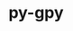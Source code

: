 ---
title: "py-gpy"
layout: cache
categories: [package, develop]
meta: {"compilers": ["gcc@11.4.0", "gcc@9.4.0"], "num_specs": 15, "num_specs_by_stack": {"e4s": 11, "e4s-neoverse_v1": 3, "e4s-power": 1, "root": 15}, "oss": ["ubuntu20.04", "ubuntu22.04"], "platforms": ["linux"], "stacks": ["e4s", "e4s-neoverse_v1", "e4s-power", "root"], "targets": ["neoverse_v1", "ppc64le", "x86_64_v3"], "versions": ["1.10.0"]}
spec_details: [{"compiler": "gcc@11.4.0", "hash": "236sdolbfiwk5qoi6fyzkrx6dxedd72w", "os": "ubuntu22.04", "platform": "linux", "size": "-", "stacks": ["e4s", "root"], "target": "x86_64_v3", "variants": ["build_system=python_pip", "~plotting"], "versions": ["1.10.0"]}, {"compiler": "gcc@11.4.0", "hash": "cb7v253wu5vqwmmfaxivb5ackkg3u6w6", "os": "ubuntu22.04", "platform": "linux", "size": "-", "stacks": ["e4s", "root"], "target": "x86_64_v3", "variants": ["build_system=python_pip", "~plotting"], "versions": ["1.10.0"]}, {"compiler": "gcc@11.4.0", "hash": "dbt5tfuuighyk5ndl4mgvpw3ekmetuh7", "os": "ubuntu22.04", "platform": "linux", "size": "-", "stacks": ["e4s", "root"], "target": "x86_64_v3", "variants": ["build_system=python_pip", "~plotting"], "versions": ["1.10.0"]}, {"compiler": "gcc@11.4.0", "hash": "ebnw774vksaihc4sdp2mf66ytkxr7xdk", "os": "ubuntu22.04", "platform": "linux", "size": "-", "stacks": ["e4s", "root"], "target": "x86_64_v3", "variants": ["build_system=python_pip", "~plotting"], "versions": ["1.10.0"]}, {"compiler": "gcc@11.4.0", "hash": "ehrqhjscdw6ld3ozoqip66svkb35xny3", "os": "ubuntu22.04", "platform": "linux", "size": "-", "stacks": ["e4s-neoverse_v1", "root"], "target": "neoverse_v1", "variants": ["build_system=python_pip", "~plotting"], "versions": ["1.10.0"]}, {"compiler": "gcc@11.4.0", "hash": "fzzz54hvnpcpa2zb4zjfprr3anxkc2yp", "os": "ubuntu22.04", "platform": "linux", "size": "-", "stacks": ["e4s-neoverse_v1", "root"], "target": "neoverse_v1", "variants": ["build_system=python_pip", "~plotting"], "versions": ["1.10.0"]}, {"compiler": "gcc@9.4.0", "hash": "gjsyg6ulqj5u3s4ftnulvmyod27txirv", "os": "ubuntu20.04", "platform": "linux", "size": "-", "stacks": ["e4s-power", "root"], "target": "ppc64le", "variants": ["build_system=python_pip", "~plotting"], "versions": ["1.10.0"]}, {"compiler": "gcc@11.4.0", "hash": "gu74ssi54mandoj55ux3ktsjmdu7dvoq", "os": "ubuntu22.04", "platform": "linux", "size": "-", "stacks": ["e4s", "root"], "target": "x86_64_v3", "variants": ["build_system=python_pip", "~plotting"], "versions": ["1.10.0"]}, {"compiler": "gcc@11.4.0", "hash": "kislnzyopvhtzbd5tuqyoegx66glovyg", "os": "ubuntu22.04", "platform": "linux", "size": "-", "stacks": ["e4s", "root"], "target": "x86_64_v3", "variants": ["build_system=python_pip", "~plotting"], "versions": ["1.10.0"]}, {"compiler": "gcc@11.4.0", "hash": "qyp7op4gx54u4ydwbfc5yl7fmpyl73jn", "os": "ubuntu22.04", "platform": "linux", "size": "-", "stacks": ["e4s", "root"], "target": "x86_64_v3", "variants": ["build_system=python_pip", "~plotting"], "versions": ["1.10.0"]}, {"compiler": "gcc@11.4.0", "hash": "scpfa6jblwtlssufjszu2v3xhg6mphqx", "os": "ubuntu22.04", "platform": "linux", "size": "-", "stacks": ["e4s", "root"], "target": "x86_64_v3", "variants": ["build_system=python_pip", "~plotting"], "versions": ["1.10.0"]}, {"compiler": "gcc@11.4.0", "hash": "xfwytblnjen5jajnob5mfr25dlhp4ncc", "os": "ubuntu22.04", "platform": "linux", "size": "-", "stacks": ["e4s", "root"], "target": "x86_64_v3", "variants": ["build_system=python_pip", "~plotting"], "versions": ["1.10.0"]}, {"compiler": "gcc@11.4.0", "hash": "y7zqunxdtkahavxfavvnxfeds2x36zqt", "os": "ubuntu22.04", "platform": "linux", "size": "-", "stacks": ["e4s", "root"], "target": "x86_64_v3", "variants": ["build_system=python_pip", "~plotting"], "versions": ["1.10.0"]}, {"compiler": "gcc@11.4.0", "hash": "zatnx6lhnr3jg234wk35locsvawl4jyw", "os": "ubuntu22.04", "platform": "linux", "size": "-", "stacks": ["e4s-neoverse_v1", "root"], "target": "neoverse_v1", "variants": ["build_system=python_pip", "~plotting"], "versions": ["1.10.0"]}, {"compiler": "gcc@11.4.0", "hash": "ztqbxwl2kpzyzhmhxcqcshc2e5vhfdyk", "os": "ubuntu22.04", "platform": "linux", "size": "-", "stacks": ["e4s", "root"], "target": "x86_64_v3", "variants": ["build_system=python_pip", "~plotting"], "versions": ["1.10.0"]}]
---